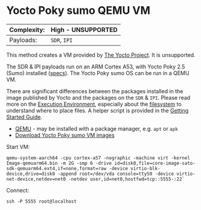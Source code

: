 # Yocto Poky sumo QEMU VM

|Complexity:|High - UNSUPPORTED|
|-|-|
|Payloads:|`SDR`, `IPI`|

This method creates a VM provided by [The Yocto Project](http://www.yoctoproject.org/). It is unsupported.

The SDR & IPI payloads run on an ARM Cortex A53, with Yocto Poky 2.5 (Sumo) installed ([specs](../#payload-specifications)). The Yocto Poky sumo OS can be run in a QEMU VM.

There are significant differences between the packages installed in the image published by Yocto and the packages on the `SDR` & `IPI`. Please read more on the [Execution Environment](../../ExecutionEnvironment.md), especially about the [filesystem](../../ExecutionEnvironment.md#filesystem) to understand where to place files. A helper script is provided in the [Getting Started Guide](../../GettingStarted.md).


 * [QEMU](https://www.qemu.org/) - may be installed with a package manager, e.g. `apt` or `apk`
 * [Download Yocto Poky sumo VM images](http://downloads.yoctoproject.org/releases/yocto/yocto-2.5/machines/qemu/qemuarm64/)

Start VM:

```
qemu-system-aarch64 -cpu cortex-a57 -nographic -machine virt -kernel Image-qemuarm64.bin -m 2G -smp 6 -drive id=disk0,file=core-image-sato-sdk-qemuarm64.ext4,if=none,format=raw -device virtio-blk-device,drive=disk0 -append root=/dev/vda console=ttyS0 -device virtio-net-device,netdev=net0 -netdev user,id=net0,hostfwd=tcp::5555-:22`
```

Connect:

```
ssh -P 5555 root@localhost
```
